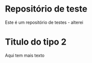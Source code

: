 # Repositório de teste
Este é um repositório de testes - alterei
# Titulo do tipo 2
Aqui tem mais texto
